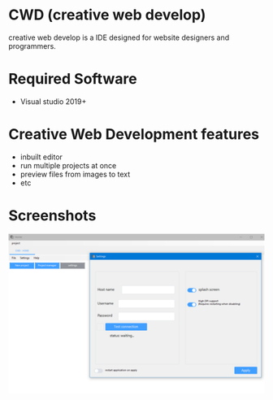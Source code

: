 # CWD (creative web develop)
creative web develop is a IDE designed for website designers and programmers.







# Required Software
- Visual studio 2019+


# Creative Web Development features

- inbuilt editor
- run multiple projects at once
- preview files from images to text
- etc


# Screenshots
![Screenshot ](CWD_screenshot_1.PNG)
